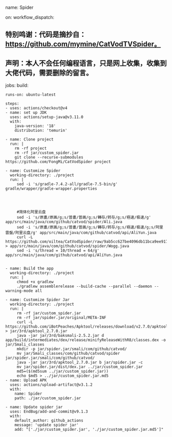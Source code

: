 name: Spider

on:
  workflow_dispatch:
## 特别鸣谢：代码是摘抄自：https://github.com/mymine/CatVodTVSpider。
## 声明：本人不会任何编程语言，只是网上收集，收集到大佬代码，需要删除的留言。
jobs:
  build:

    runs-on: ubuntu-latest

    steps:
    - uses: actions/checkout@v4
    - name: set up JDK
      uses: actions/setup-java@v3.11.0
      with:
        java-version: '18'
        distribution: 'temurin'
        
    - name: Clone project
      run: |
        rm -rf project
        rm -rf jar/custom_spider.jar
        git clone --recurse-submodules https://github.com/FongMi/CatVodSpider project
      
    - name: Customize Spider
      working-directory: ./project
      run: |
         sed -i 's/gradle-7.4.2-all/gradle-7.5-bin/g' gradle/wrapper/gradle-wrapper.properties
         
        
         
         
         #简体化阿里云盘
         sed -i 's/原畫/原画/g;s/普畫/普画/g;s/轉存/转存/g;s/極速/极速/g' app/src/main/java/com/github/catvod/spider/Ali.java
         sed -i 's/原畫/原画/g;s/普畫/普画/g;s/轉存/转存/g;s/極速/极速/g;s/阿里雲盤/阿里云盘/g' app/src/main/java/com/github/catvod/api/AliYun.java
         curl -L https://github.com/oiltea/CatVodSpider/raw/9ab5cc627be4096db11bca9ee9177c13014ddadd/app/src/main/java/com/github/catvod/spider/Wogg.java > app/src/main/java/com/github/catvod/spider/Wogg.java
         sed -i 's/thread = 10/thread = 64/g' app/src/main/java/com/github/catvod/api/AliYun.java


    - name: Build the app
      working-directory: ./project
      run: |        
         chmod +x gradlew
         ./gradlew assemblerelease --build-cache --parallel --daemon --warning-mode all
         
    - name: Customize Spider Jar
      working-directory: ./project
      run: |        
         rm -rf jar/custom_spider.jar
         rm -rf jar/spider.jar/original/META-INF
         curl -L https://github.com/iBotPeaches/Apktool/releases/download/v2.7.0/apktool_2.7.0.jar > jar/3rd/apktool_2.7.0.jar
         java -jar jar/3rd/baksmali-2.5.2.jar d app/build/intermediates/dex/release/minifyReleaseWithR8/classes.dex -o jar/Smali_classes
         mkdir -p jar/spider.jar/smali/com/github/catvod/
         mv jar/Smali_classes/com/github/catvod/spider jar/spider.jar/smali/com/github/catvod/         
         java -jar jar/3rd/apktool_2.7.0.jar b jar/spider.jar -c
         mv jar/spider.jar/dist/dex.jar ../jar/custom_spider.jar
         md5=($(md5sum ../jar/custom_spider.jar))
         echo $md5 > ../jar/custom_spider.jar.md5
    - name: Upload APK
      uses: actions/upload-artifact@v3.1.2
      with:
        name: Spider
        path: ./jar/custom_spider.jar

    - name: Update spider jar      
      uses: EndBug/add-and-commit@v9.1.3
      with:
        default_author: github_actions
        message: 'update spider jar'
        add: "['./jar/custom_spider.jar', './jar/custom_spider.jar.md5']"        
